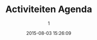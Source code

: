 ---
index: 68
title: "Activiteiten Agenda"
subtitle: ""
author: 1
date: "2015-08-03 15:26:09"
date_gmt: "2015-08-03 13:26:09"
excerpt: ""
content: "[tt_timetable show_end_hour='1' event_layout='2' row1_color='ffff66' row2_color='ffcc33' box_bg_color='ffcc00' box_hover_bg_color='ff9900' filter_color='ff9900' border_color='#000000' text_color='#000000']"
status: "publish"
comment_status: "open"
name: "activiteiten-agenda"
modified: "2015-09-03 14:24:35"
modified_gmt: "2015-09-03 12:24:35"
content_filtered: ""
parent: 5
guid: "//www.artkidsfoundation.org/?page_id=68"
type: "page"
comment_count: 0
categories: []
tags: []
---